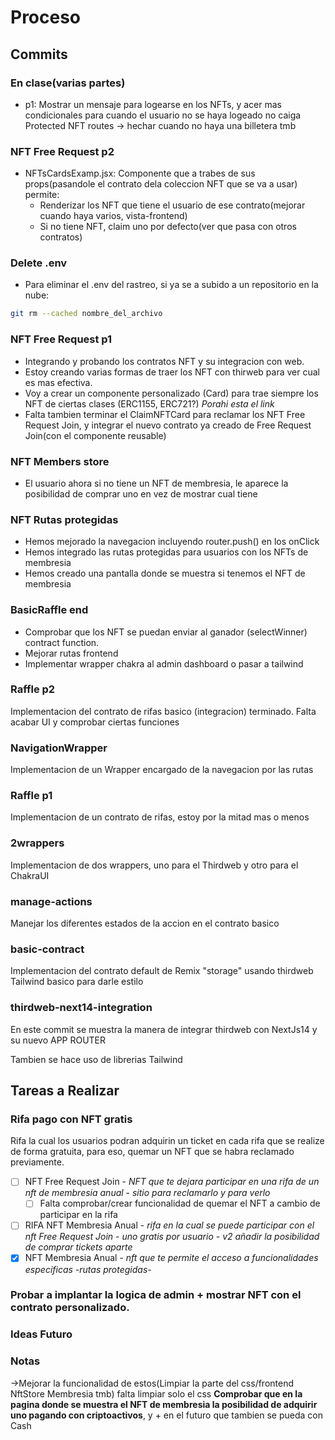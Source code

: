 # Proceso

## Commits

### En clase(varias partes)

- p1: Mostrar un mensaje para logearse en los NFTs, y acer mas condicionales para cuando el usuario no se haya logeado no caiga
      Protected NFT routes -> hechar cuando no haya una billetera tmb

### NFT Free Request p2

- NFTsCardsExamp.jsx: Componente que a trabes de sus props(pasandole el contrato dela coleccion NFT que se va a usar) permite:
  - Renderizar los NFT que tiene el usuario de ese contrato(mejorar cuando haya varios, vista-frontend)
  - Si no tiene NFT, claim uno por defecto(ver que pasa con otros contratos)

### Delete .env

- Para eliminar el .env del rastreo, si ya se a subido a un repositorio en la nube:

```sh
git rm --cached nombre_del_archivo
```

### NFT Free Request p1

- Integrando y probando los contratos NFT y su integracion con web.
- Estoy creando varias formas de traer los NFT con thirweb para ver cual es mas efectiva.
- Voy a crear un componente personalizado (Card) para trae siempre los NFT de ciertas clases (ERC1155, ERC721?) _Porahi esta el link_
- Falta tambien terminar el ClaimNFTCard para reclamar los NFT Free Request Join, y integrar el nuevo contrato ya creado de Free Request Join(con el componente reusable)

### NFT Members store

- El usuario ahora si no tiene un NFT de membresia, le aparece la posibilidad de comprar uno en vez de mostrar cual tiene

### NFT Rutas protegidas

- Hemos mejorado la navegacion incluyendo router.push() en los onClick
- Hemos integrado las rutas protegidas para usuarios con los NFTs de membresia
- Hemos creado una pantalla donde se muestra si tenemos el NFT de membresia

### BasicRaffle end

- Comprobar que los NFT se puedan enviar al ganador (selectWinner) contract function.
- Mejorar rutas frontend
- Implementar wrapper chakra al admin dashboard o pasar a tailwind

### Raffle p2

Implementacion del contrato de rifas basico (integracion) terminado. Falta acabar UI y comprobar ciertas funciones

### NavigationWrapper

Implementacion de un Wrapper encargado de la navegacion por las rutas

### Raffle p1

Implementacion de un contrato de rifas, estoy por la mitad mas o menos

### 2wrappers

Implementacion de dos wrappers, uno para el Thirdweb y otro para el ChakraUI

### manage-actions

Manejar los diferentes estados de la accion en el contrato basico

### basic-contract

Implementacion del contrato default de Remix "storage" usando thirdweb
Tailwind basico para darle estilo

### thirdweb-next14-integration

En este commit se muestra la manera de integrar thirdweb con NextJs14 y su nuevo APP ROUTER

Tambien se hace uso de librerias Tailwind

## Tareas a Realizar

### Rifa pago con NFT gratis

Rifa la cual los usuarios podran adquirin un ticket en cada rifa que se realize de forma gratuita, para eso,  quemar un NFT que se habra reclamado previamente.

- [ ] NFT Free Request Join - _NFT que te dejara participar en una rifa de un nft de membresia anual_ - _sitio para reclamarlo y para verlo_
  - [ ] Falta comprobar/crear funcionalidad de quemar el NFT a cambio de participar en la rifa
- [ ] RIFA NFT Membresia Anual - _rifa en la cual se puede participar con el nft Free Request Join_ - _uno gratis por usuario_ - _v2 añadir la posibilidad de comprar tickets aparte_
- [x] NFT Membresia Anual - _nft que te permite el acceso a funcionalidades especificas -rutas protegidas-_

### Probar a implantar la logica de admin + mostrar NFT con el contrato personalizado.

### Ideas Futuro

### Notas

->Mejorar la funcionalidad de estos(Limpiar la parte del css/frontend NftStore Membresia tmb)
    falta limpiar solo el css
**Comprobar que en la pagina donde se muestra el NFT de membresia la posibilidad de adquirir uno pagando con criptoactivos**,
y + en el futuro que tambien se pueda con Cash
